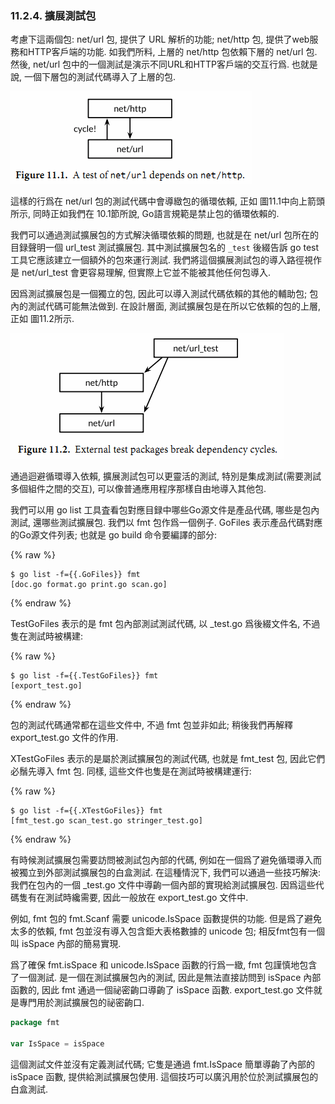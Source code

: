 ### 11.2.4. 擴展測試包

考慮下這兩個包: net/url 包, 提供了 URL 解析的功能; net/http 包, 提供了web服務和HTTP客戶端的功能. 如我們所料, 上層的 net/http 包依賴下層的 net/url 包. 然後, net/url 包中的一個測試是演示不同URL和HTTP客戶端的交互行爲. 也就是說, 一個下層包的測試代碼導入了上層的包.

![](../images/ch11-01.png)

這樣的行爲在 net/url 包的測試代碼中會導緻包的循環依賴, 正如 圖11.1中向上箭頭所示, 同時正如我們在 10.1節所說, Go語言規範是禁止包的循環依賴的.

我們可以通過測試擴展包的方式解決循環依賴的問題, 也就是在 net/url 包所在的目録聲明一個 url_test 測試擴展包. 其中測試擴展包名的 `_test` 後綴告訴 go test 工具它應該建立一個額外的包來運行測試. 我們將這個擴展測試包的導入路徑視作是 net/url_test 會更容易理解, 但實際上它並不能被其他任何包導入.

因爲測試擴展包是一個獨立的包, 因此可以導入測試代碼依賴的其他的輔助包; 包內的測試代碼可能無法做到. 在設計層面, 測試擴展包是在所以它依賴的包的上層, 正如 圖11.2所示.

![](../images/ch11-02.png)

通過迴避循環導入依賴, 擴展測試包可以更靈活的測試, 特別是集成測試(需要測試多個組件之間的交互), 可以像普通應用程序那樣自由地導入其他包.

我們可以用 go list 工具査看包對應目録中哪些Go源文件是產品代碼, 哪些是包內測試, 還哪些測試擴展包. 我們以 fmt 包作爲一個例子. GoFiles 表示產品代碼對應的Go源文件列表; 也就是 go build 命令要編譯的部分:

{% raw %}

```
$ go list -f={{.GoFiles}} fmt
[doc.go format.go print.go scan.go]
```

{% endraw %}

TestGoFiles 表示的是 fmt 包內部測試測試代碼, 以 _test.go 爲後綴文件名, 不過隻在測試時被構建:

{% raw %}

```
$ go list -f={{.TestGoFiles}} fmt
[export_test.go]
```

{% endraw %}

包的測試代碼通常都在這些文件中, 不過 fmt 包並非如此; 稍後我們再解釋 export_test.go 文件的作用.

XTestGoFiles 表示的是屬於測試擴展包的測試代碼, 也就是 fmt_test 包, 因此它們必鬚先導入 fmt 包. 同樣, 這些文件也隻是在測試時被構建運行:


{% raw %}

```
$ go list -f={{.XTestGoFiles}} fmt
[fmt_test.go scan_test.go stringer_test.go]
```

{% endraw %}

有時候測試擴展包需要訪問被測試包內部的代碼, 例如在一個爲了避免循環導入而被獨立到外部測試擴展包的白盒測試. 在這種情況下, 我們可以通過一些技巧解決: 我們在包內的一個 _test.go 文件中導齣一個內部的實現給測試擴展包. 因爲這些代碼隻有在測試時纔需要, 因此一般放在 export_test.go 文件中.

例如, fmt 包的 fmt.Scanf 需要 unicode.IsSpace 函數提供的功能. 但是爲了避免太多的依賴, fmt 包並沒有導入包含鉅大表格數據的 unicode 包; 相反fmt包有一個叫 isSpace 內部的簡易實現.

爲了確保 fmt.isSpace 和 unicode.IsSpace 函數的行爲一緻, fmt 包謹慎地包含了一個測試. 是一個在測試擴展包內的測試, 因此是無法直接訪問到 isSpace 內部函數的, 因此 fmt 通過一個祕密齣口導齣了 isSpace 函數. export_test.go 文件就是專門用於測試擴展包的祕密齣口.

```Go
package fmt

var IsSpace = isSpace
```

這個測試文件並沒有定義測試代碼; 它隻是通過 fmt.IsSpace 簡單導齣了內部的 isSpace 函數, 提供給測試擴展包使用. 這個技巧可以廣汎用於位於測試擴展包的白盒測試.

